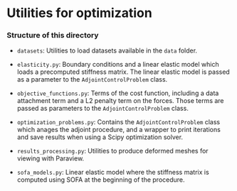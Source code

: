 # Utilities for optimization

### Structure of this directory

* `datasets`: Utilities to load datasets available in the `data` folder.


* `elasticity.py`: Boundary conditions and a linear elastic model which 
  loads a precomputed stiffness matrix. The linear elastic model is passed 
  as a parameter to the `AdjointControlProblem` class.


* `objective_functions.py`: Terms of the cost function, including a data 
  attachment term and a L2 penalty term on the forces. Those terms are 
  passed as parameters to the `AdjointControlProblem` class.


* `optimization_problems.py`: Contains the `AdjointControlProblem` class 
  which anages the adjoint procedure, and a wrapper to print iterations and 
  save results when using a Scipy optimization solver.


* `results_processing.py`: Utilities to produce deformed meshes for 
  viewing with Paraview.


* `sofa_models.py`: Linear elastic model where the stiffness matrix is 
  computed using SOFA at the beginning of the procedure.
